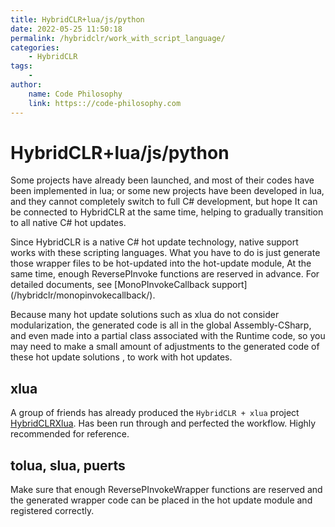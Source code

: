 ```yaml
---
title: HybridCLR+lua/js/python
date: 2022-05-25 11:50:18
permalink: /hybridclr/work_with_script_language/
categories:
    - HybridCLR
tags:
    -
author:
    name: Code Philosophy
    link: https:://code-philosophy.com
---
```


# HybridCLR+lua/js/python

Some projects have already been launched, and most of their codes have been implemented in lua; or some new projects have been developed in lua, and they cannot completely switch to full C# development, but hope
It can be connected to HybridCLR at the same time, helping to gradually transition to all native C# hot updates.

Since HybridCLR is a native C# hot update technology, native support works with these scripting languages. What you have to do is just generate those wrapper files to be hot-updated into the hot-update module,
At the same time, enough ReversePInvoke functions are reserved in advance. For detailed documents, see [MonoPInvokeCallback support] (/hybridclr/monopinvokecallback/).

Because many hot update solutions such as xlua do not consider modularization, the generated code is all in the global Assembly-CSharp, and even made into a partial class associated with the Runtime code, so you may need to make a small amount of adjustments to the generated code of these hot update solutions , to work with hot updates.

## xlua

A group of friends has already produced the `HybridCLR + xlua` project [HybridCLRXlua](https://gitee.com/ldr123/HybridCLRXlua). Has been run through and perfected the workflow.
Highly recommended for reference.

## tolua, slua, puerts

Make sure that enough ReversePInvokeWrapper functions are reserved and the generated wrapper code can be placed in the hot update module and registered correctly.

